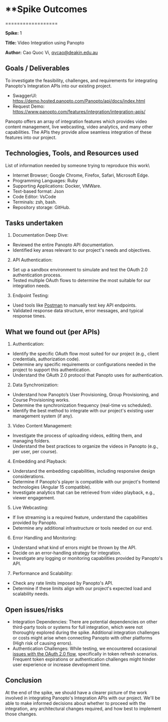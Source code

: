 # \*\*Spike Outcomes

==================

**Spike:** 1

**Title:** Video Integration using Panopto

**Author:** Cao Quoc Vi, qvcao@deakin.edu.au

## Goals / Deliverables

To investigate the feasibility, challenges, and requirements for integrating Panopto's Integration APIs into our existing project.
- SwaggerUI: https://demo.hosted.panopto.com/Panopto/api/docs/index.html 
- Request Demo: https://www.panopto.com/features/integration/integration-apis/ 

Panopto offers an array of integration features which provides video content management, live webcasting, video analytics, and many other capabilities. The APIs they provide allow seamless integration of these features into our project.
## Technologies, Tools, and Resources used

List of information needed by someone trying to reproduce this work\

- Internet Browser; Google Chrome, Firefox, Safari, Microsoft Edge.
- Programming Languages: Ruby
- Supporting Applications: Docker, VMWare.
- Text-based format: Json
- Code Editor: VsCode
- Terminals: zsh, bash.
- Repository storage: GitHub.

## Tasks undertaken

1.	Documentation Deep Dive:
-	Reviewed the entire Panopto API documentation.
-	Identified key areas relevant to our project's needs and objectives.

2.	API Authentication:
-	Set up a sandbox environment to simulate and test the OAuth 2.0 authentication process.
-	Tested multiple OAuth flows to determine the most suitable for our integration needs.

3.	Endpoint Testing:
-	Used tools like [Postman](https://www.postman.com/) to manually test key API endpoints.
-	Validated response data structure, error messages, and typical response times.

## What we found out (per APIs)

1.	Authentication:
-	Identify the specific OAuth flow most suited for our project (e.g., client credentials, authorization code).
-	Determine any specific requirements or configurations needed in the project to support this authentication.
-	Understand the OAuth 2.0 protocol that Panopto uses for authentication.

2.	Data Synchronization:
-	Understand how Panopto’s User Provisioning, Group Provisioning, and Course Provisioning works.
-	Determine the synchronization frequency (real-time vs scheduled).
-	Identify the best method to integrate with our project's existing user management system (if any).

3.	Video Content Management:
-	Investigate the process of uploading videos, editing them, and managing folders.
-	Understand the best practices to organize the videos in Panopto (e.g., per user, per course).

4.	Embedding and Playback:
-	Understand the embedding capabilities, including responsive design considerations.
-	Determine if Panopto's player is compatible with our project's frontend technologies (Angular 15 compatible).
-	Investigate analytics that can be retrieved from video playback, e.g., viewer engagement.
5.	Live Webcasting:
-	If live streaming is a required feature, understand the capabilities provided by Panopto.
-	Determine any additional infrastructure or tools needed on our end.

6.	Error Handling and Monitoring:
-	Understand what kind of errors might be thrown by the API.
-	Decide on an error-handling strategy for integration.
-	Investigate any logging or monitoring capabilities provided by Panopto's API.

7.	Performance and Scalability:
-	Check any rate limits imposed by Panopto's API.
-	Determine if these limits align with our project's expected load and scalability needs.



## Open issues/risks

- Integration Dependencies: There are potential dependencies on other third-party tools or systems for full integration, which were not thoroughly explored during the spike. Additional integration challenges or costs might arise when connecting Panopto with other platforms (High risk of causing errors).
- Authentication Challenges: While testing, we encountered occasional [issues with the OAuth 2.0 flow](https://learn.microsoft.com/en-us/connectors/custom-connectors/troubleshoot-oauth2), specifically in token refresh scenarios. Frequent token expirations or authentication challenges might hinder user experience or increase development time. 


## Conclusion

At the end of the spike, we should have a clearer picture of the work involved in integrating Panopto's Integration APIs with our project. We'll be able to make informed decisions about whether to proceed with the integration, any architectural changes required, and how best to implement those changes.